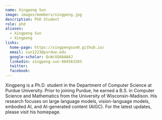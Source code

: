 ```yaml
---
name: Xingpeng Sun
image: images/members/xingpeng.jpg
description: PhD Student
role: phd
aliases:
  - Xingpeng Sun
  - Xingpeng
links:
  home-page: https://xingpengsun0.github.io/
  email: sun1223@purdue.edu
  google-scholar: QcWcXQ4AAAAJ
  linkedin: xingpeng-sun-804563203
  twitter:
  facebook:
---
```


Xingpeng is a Ph.D. student in the Department of Computer Science at Purdue University. Prior to joining Purdue, he earned a B.S. in Computer Science and Mathematics from the University of Wisconsin-Madison. His research focuses on large language models, vision-language models, embodied AI, and AI-generated content (AIGC). For the latest updates, please visit his homepage.